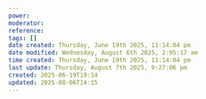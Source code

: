 ```yaml
---
power: 
moderator: 
reference: 
tags: []
date created: Thursday, June 19th 2025, 11:14:04 pm
date modified: Wednesday, August 6th 2025, 2:05:17 am
time created: Thursday, June 19th 2025, 11:14:04 pm
last update: Thursday, August 7th 2025, 9:27:06 pm
created: 2025-06-19T19:14
updated: 2025-08-06T14:15
---
```

